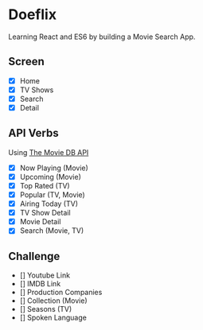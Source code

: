# Doeflix

Learning React and ES6 by building a Movie Search App.

## Screen

- [X] Home
- [X] TV Shows
- [X] Search
- [X] Detail

## API Verbs

Using [The Movie DB API](https://www.themoviedb.org/)
- [x] Now Playing (Movie)
- [x] Upcoming (Movie)
- [x] Top Rated (TV)
- [x] Popular (TV, Movie)
- [x] Airing Today (TV)
- [x] TV Show Detail
- [x] Movie Detail
- [x] Search (Movie, TV)

## Challenge
- [] Youtube Link
- [] IMDB Link
- [] Production Companies
- [] Collection (Movie)
- [] Seasons (TV)
- [] Spoken Language